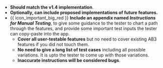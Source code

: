 * **Should match the v1.4 implementation**.
* **Optionally, can include proposed implementations of future features.**
* {{ icon_important_big_red }} **Include an appendix named _Instructions for Manual Testing_**, to give some guidance to the tester to chart a path through the features, and provide some important test inputs the tester can copy-paste into the app.
  * **Cover all user-testable features** but no need to cover existing AB3 features if you did not touch them.
  * **No need to give a long list of test cases** including all possible variations. It is upto the tester to come up with those variations.
  * **Inaccurate instructions will be considered bugs**.
